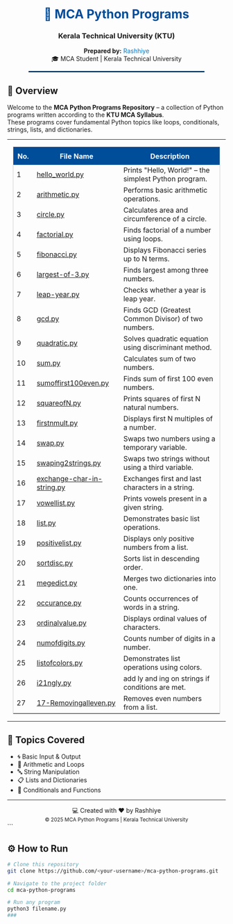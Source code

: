 <div align="center">

<h1 style="color:#004d99;">🐍 MCA Python Programs</h1>
<h3>Kerala Technical University (KTU)</h3>

<p>
<b>Prepared by:</b> <span style="color:#007acc;">Rashhiye</span> <br>
🎓 MCA Student | Kerala Technical University  
</p>

<hr style="border: 1px solid #004d99; width:80%;">

</div>

## 🧾 Overview

Welcome to the **MCA Python Programs Repository** – a collection of Python programs written according to the **KTU MCA Syllabus**.  
These programs cover fundamental Python topics like loops, conditionals, strings, lists, and dictionaries.

---

<div align="center">

<table style="border-collapse: collapse; width: 95%; border: 1px solid #ccc;">
  <tr style="background-color:#004d99; color:white;">
    <th style="padding:10px;">No.</th>
    <th style="padding:10px;">File Name</th>
    <th style="padding:10px;">Description</th>
  </tr>
  <tr><td>1</td><td><a href="hello_world.py">hello_world.py</a></td><td>Prints "Hello, World!" – the simplest Python program.</td></tr>
  <tr><td>2</td><td><a href="arithmetic.py">arithmetic.py</a></td><td>Performs basic arithmetic operations.</td></tr>
  <tr><td>3</td><td><a href="circle.py">circle.py</a></td><td>Calculates area and circumference of a circle.</td></tr>
  <tr><td>4</td><td><a href="factorial.py">factorial.py</a></td><td>Finds factorial of a number using loops.</td></tr>
  <tr><td>5</td><td><a href="fibonacci.py">fibonacci.py</a></td><td>Displays Fibonacci series up to N terms.</td></tr>
  <tr><td>6</td><td><a href="largest-of-3.py">largest-of-3.py</a></td><td>Finds largest among three numbers.</td></tr>
  <tr><td>7</td><td><a href="leap-year.py">leap-year.py</a></td><td>Checks whether a year is leap year.</td></tr>
  <tr><td>8</td><td><a href="gcd.py">gcd.py</a></td><td>Finds GCD (Greatest Common Divisor) of two numbers.</td></tr>
  <tr><td>9</td><td><a href="quadratic.py">quadratic.py</a></td><td>Solves quadratic equation using discriminant method.</td></tr>
  <tr><td>10</td><td><a href="sum.py">sum.py</a></td><td>Calculates sum of two numbers.</td></tr>
  <tr><td>11</td><td><a href="sumoffirst100even.py">sumoffirst100even.py</a></td><td>Finds sum of first 100 even numbers.</td></tr>
  <tr><td>12</td><td><a href="squareofN.py">squareofN.py</a></td><td>Prints squares of first N natural numbers.</td></tr>
  <tr><td>13</td><td><a href="firstnmult.py">firstnmult.py</a></td><td>Displays first N multiples of a number.</td></tr>
  <tr><td>14</td><td><a href="swap.py">swap.py</a></td><td>Swaps two numbers using a temporary variable.</td></tr>
  <tr><td>15</td><td><a href="swaping2strings.py">swaping2strings.py</a></td><td>Swaps two strings without using a third variable.</td></tr>
  <tr><td>16</td><td><a href="exchange-char-in-string.py">exchange-char-in-string.py</a></td><td>Exchanges first and last characters in a string.</td></tr>
  <tr><td>17</td><td><a href="vowellist.py">vowellist.py</a></td><td>Prints vowels present in a given string.</td></tr>
  <tr><td>18</td><td><a href="list.py">list.py</a></td><td>Demonstrates basic list operations.</td></tr>
  <tr><td>19</td><td><a href="positivelist.py">positivelist.py</a></td><td>Displays only positive numbers from a list.</td></tr>
  <tr><td>20</td><td><a href="sortdisc.py">sortdisc.py</a></td><td>Sorts list in descending order.</td></tr>
  <tr><td>21</td><td><a href="megedict.py">megedict.py</a></td><td>Merges two dictionaries into one.</td></tr>
  <tr><td>22</td><td><a href="occurance.py">occurance.py</a></td><td>Counts occurrences of words in a string.</td></tr>
  <tr><td>23</td><td><a href="ordinalvalue.py">ordinalvalue.py</a></td><td>Displays ordinal values of characters.</td></tr>
  <tr><td>24</td><td><a href="numofdigits.py">numofdigits.py</a></td><td>Counts number of digits in a number.</td></tr>
  <tr><td>25</td><td><a href="listofcolors.py">listofcolors.py</a></td><td>Demonstrates list operations using colors.</td></tr>
  <tr><td>26</td><td><a href="i21ngly.py">i21ngly.py</a></td><td>add ly and ing on strings if conditions are met.</td></tr>
  <tr><td>27</td><td><a href="17-emovingalleven.py">17-Removingalleven.py</a></td><td>Removes even numbers from a list.</td></tr>
</table>

</div>

---

## 🧠 Topics Covered

- 🌀 Basic Input & Output  
- 🧮 Arithmetic and Loops  
- 🔤 String Manipulation  
- 📋 Lists and Dictionaries  
- 🔁 Conditionals and Functions  

---
<div align="center">
💻 Created with ❤️ by Rashhiye
<br>
<sub>© 2025 MCA Python Programs | Kerala Technical University</sub>

</div> ```



## ⚙️ How to Run

```bash
# Clone this repository
git clone https://github.com/<your-username>/mca-python-programs.git

# Navigate to the project folder
cd mca-python-programs

# Run any program
python3 filename.py
###
